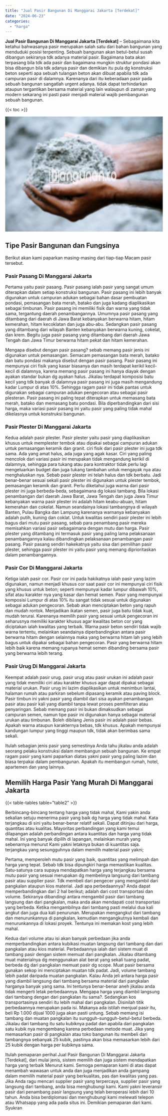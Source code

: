 ```yaml
---
title: "Jual Pasir Bangunan Di Manggarai Jakarta [Terdekat]"
date: "2024-06-23"
categories: 
  - "harga"
---
```


**Jual Pasir Bangunan Di Manggarai Jakarta \[Terdekat\]** – Sebagaimana kita ketahui bahwasanya pasir merupakan salah satu dari bahan bangunan yang menduduki posisi terpenting. Sebuah bangunan akan betul-betul susah dibangun sekiranya tdk adanya material pasir. Bagaimana bata akan terpasang bila tdk ada pasir dan bagaimana mungkin struktur pondasi akan bisa dibangun bila tdk adanya pasir dan demikian itu pula dg konstruksi beton seperti apa sebuah tulangan beton akan dibuat apabila tdk ada campuran pasir di dalamnya. Karenanya dari itu keberadaan pasir pada sebuah bangunan sangatlah urgent adanya. tidak dapat terhindarkan ataupun tergantikan bersama material yang lain walaupun di zaman yang modern sekarang ini pasti pasir menjadi material wajib pembangunan sebuah bangunan.

{{< toc >}}

![Jual Pasir Bangunan Di Manggarai Jakarta [Terdekat]](/images/jual-pasir-bangunan-50.png)

## Tipe Pasir Bangunan dan Fungsinya

Berikut akan kami paparkan masing-masing dari tiap-tiap Macam pasir tersebut.

### Pasir Pasang Di Manggarai Jakarta

Pertama yaitu pasir pasang. Pasir pasang ialah pasir yang sangat umum diterapkan dalam setiap konstruksi bangunan. Pasir pasang ini lebih banyak digunakan untuk campuran adukan sebagai bahan dasar pembuatan pondasi, pemasangan bata merah, batako dan juga kadang diaplikasikan sebagai timbunan. Pasir pasang ini memiliki fisik dan warna yang tidak sama, tergantung daerah penambangannya. Umumnya pasir pasang yang ditambang dari daerah di Jawa Barat kebanyakan berwarna hitam, hitam kemerahan, hitam kecoklatan dan juga abu-abu. Sedangkan pasir pasang yang ditambang dari wilayah Banten kebanyakan berwarna kuning, cokelat, dan krem. Begitu juga pasir pasang yang ditambang dari daerah Jawa Tengah dan Jawa Timur berwarna hitam pekat dan hitam kemerahan.

Mengapa disebut dengan pasir pasang? sebab memang pasir jenis ini digunakan untuk pemasangan. Semacam pemasangan bata merah, batako dan batu pondasi makanya disebut dengan pasir pasang. Pasir pasang ini mempunyai ciri fisik yang kasar biasanya dan masih terdapat kerikil kecil-kecil di dalamnya, karena memang pasir pasang ini hanya diayak dengan ayakan standar bukan dg ayakan halus. Jikalau terdapat komposisi batu kecil yang tdk banyak di dalamnya pasir pasang ini juga masih mengandung kadar Lumpur di atas 10%. Sehingga ragam pasir ini tidak pantas untuk digunakan sebagai campuran adukan pengecoran atau sebagai pasir plesteran. Pasir pasang ini paling tepat diterapkan untuk memasang bata merah, batako dan memasang batu pondasi. Bila diperbandingkan dari sisi harga, maka variasi pasir pasang ini yaitu pasir yang paling tidak mahal dikelasnya untuk konstruksi bangunan.

### Pasir Plester Di Manggarai Jakarta

Kedua adalah pasir plester. Pasir plester yaitu pasir yang diaplikasikan khusus untuk memplester tembok atau dipakai sebagai campuran adukan untuk pemasangan keramik dan granit. ciri fisik dari pasir plester ini juga tdk sama. Ada yang amat halus, ada juga yang agak kasar. Ciri yang paling mencolok dari variasi pasir ini merupakan tidak mengandung kerikil di dalamnya, sehingga para tukang atau para kontraktor tidak perlu lagi mengeluarkan budget dan juga tukang tambahan untuk mengayak nya atau menghaluskan nya. Sebab pasir plester ini telah halus dan tdk berbatu. Jadi benar-benar sesuai sekali pasir plester ini digunakan untuk plester tembok, pemasangan keramik dan granit. Perlu diketahui juga warna dari pasir plester ini juga berbeda-beda, sebagaimana dg lokasi tambang. Bila lokasi penambangan dari daerah Jawa Barat, Jawa Tengah dan juga Jawa Timur kebanyakan warna pasir plester ini adalah hitam keabu-abuan, hitam kemerahan dan cokelat. Namun seandainya lokasi tambangnya di wilayah Banten, Pulau Bangka dan Lampung karenanya warnanya kebanyakan adalah putih, kuning dan coklat. Untuk kwalitas sendiri pasir plester ini lebih bagus dari mutu pasir pasang, sebab para penambang pasir mereka memisahkan variasi pasir sebagaimana dengan mutu dan harga. Pasir plester yang ditambang ini termasuk pasir yang paling lama pelaksanaan penambangannya kalau dibandingkan pelaksanaan penambangan pasir pasang. Pasir pasang sendiri hakekatnya yaitu sisa dari pemilihan pasir plester, sehingga pasir plester ini yaitu pasir yang memang diprioritaskan dalam penambangannya.

### Pasir Cor Di Manggarai Jakarta

Ketiga ialah pasir cor. Pasir cor ini pada hakikatnya ialah pasir yang lazim digunakan, namun menjadi khusus cor saat pasir cor ini mempunyai ciri fisik yang khusus untuk beton; seperti mempunyai kadar lumpur dibawah 10%, sifat atau karakter nya yang kasar dan hemat semen. Pasir yang mempunyai komposisi Lumpur di atas 10% itu sangat tidak sesuai untuk digunakan sebagai adukan pengecoran. Sebab akan menciptakan beton yang rapuh dan mudah rontok. Menjadikan ikatan semen, pasir juga batu tidak kuat, mudah terurai. Karenanya memilih pasir yang sesuai untuk pengecoran ini seharusnya memiliki karakter khusus agar kwalitas beton cor yang diciptakan ialah kwalitas yang terbaik. Warna pasir beton sendiri tidak wajib warna tertentu, melainkan seandainya diperbandingkan antara pasir berwarna hitam dengan selainnya maka yang berwarna hitam lah yang lebih bagus untuk dipakai sebagai bahan pengecoran. Pasir yang berwarna hitam lebih baik karena memang rupanya hemat semen dibanding bersama pasir yang berwarna lebih terang.

### Pasir Urug Di Manggarai Jakarta

Keempat adalah pasir urug. pasir urug atau pasir urukan ini adalah pasir yang tidak memiliki ciri atau karakter khusus agar dapat dipakai sebagai material urukan. Pasir urug ini lazim diaplikasikan untuk menimbun lantai, halaman rumah atau parkiran sebelum dipasang keramik atau paving block. Pasir timbun ini yakni pasir yang diambil dari sisa ayakan penambangan pasir atau pasir kali yang diambil tanpa lewat proses pemfilteran atau penyaringan. Sebab memang pasir ini bukan dimaksudkan sebagai campuran semen, namun tipe pasir ini digunakan hanya sebagai material urukan atau timbunan. Boleh dibilang Jenis pasir ini adalah pasir bebas. Apakah warna ataupun karakternya bebas, tdk khusus. Apakah mempunyai kandungan lumpur yang tinggi maupun tdk, tidak akan berimbas sama sekali.

Itulah sebagian jenis pasir yang semestinya Anda tahu jikalau anda adalah seorang pelaku konstruksi dalam membangun sebuah bangunan. Ke empat ragam pasir yang kami paparkan diatas yakni pasir yang paling lazim dan biasa terpakai dalam pembangunan. Apakah itu membangun rumah, hotel, apartemen dan yang lainnya.

## Memilih Harga Pasir Yang Murah Di Manggarai Jakarta

{{< table-tables table="table2" >}}

Berbincang-bincang tentang harga yang tidak mahal, Kami yakin anda sekalian setuju menerima pasir yang baik dg harga yang tidak mahal. Kata terjangkau di sini yaitu benar-benar relatif sekali. Dapat ditinjau dari harga, quantitas atau kualitas. Mayoritas perbandingan yang kami temui dilapangan adalah perbandingan antara kuantitas dan harga yang tidak mahal. Ini yang banyak dipilih di lapangan, melainkan murah yang sebenarnya menurut Kami yakni letaknya bukan di kuantitas saja. terjangkau yang sesungguhnya dalam memilih material pasir yakni;

Pertama, memperoleh mutu pasir yang baik, quantitas yang melimpah dan harga yang tepat. Sebab tdk bisa dipungkiri harga memastikan kualitas. Satu-satunya cara supaya mendapatkan harga yang terjangkau bersama mutu pasir yang sesuai merupakan dg membelinya langsung dari tambang pasir atau supplier pasir. Tdk membeli dari pengecer yang mengambil dari pangkalan ataupun kios material. Jadi apa perbedaannya? Anda dapat memperbandingkan dari 2 hal berikut; adalah dari cost transportasi dan volume. Sekiranya dibandingi antara mengambil pasir dari tambang langsung dan dari pangkalan, maka anda akan mendapati cost transportasi yang berbeda. Ketika mengambilnya dari tambang pasti melalui dua kali angkut dan juga dua kali penurunan. Merupakan mengangkut dari tambang dan menurunkannya di pangkalan, kemudian mengangkutnya kembali dan menurunkannya di lokasi proyek. Tentunya ini memakan kost yang lebih mahal.

Kedua dari volume atau isi akan banyak perbedaan jika anda memperbandingkan antara kubikasi muatan langsung dari tambang dan dari pangkalan atau kios material. Perbedaannya ialah dari sistem muat di tambang pasir dengan sistem memuat dari pangkalan. Jikalau ditambang muat materialnya dg menggunakan alat berat yang sekali tuang padat, berbeda dg dari pangkalan memuat pasir dg scope. Muat pasir bersama gunakan sekop ini menciptakan muatan tdk padat. Jadi, volume tambang lebih padat daripada muatan pangkalan. Kalau Anda jeli antara harga pasir yang diambil langsung dari tambang bersama material dari pangkalan harganya banyak yang sama. Ini tentunya benar-benar aneh jikalau anda tidak mengerti letak perbedaannya. Mengapa harga yang diambil langsung dari tambang dengan dari pangkalan itu sama?. Sedangkan kos transportasinya sendiri itu lebih mahal dari pangkalan. Disinilah titik perbedaannya merupakan pada isi. Makanya ada istilah menjual pasir itu, beli Rp 1.000 dijual 1000 juga akan pasti untung. Sebab memang isi tambang dan muatan pangkalan itu sungguh-sungguh-betul-betul berbeda. Jikalau dari tambang itu satu kubiknya padat dan apabila dari pangkalan satu kubik nya mengembang karena perbedaan metode muat. Jika yang memasarkan pasir di pangkalan atau toko bangunan itu membeli dari tambangnya sebanyak 25 kubik, pastinya akan bisa memasarkan lebih dari 25 kubik dengan harga per kubiknya sama.

Itulah pemaparan perihal Jual Pasir Bangunan Di Manggarai Jakarta \[Terdekat\], dari mulai jenis, sistem memilih dan juga sistem mendapatkan harga yang terbaik Menurut kami. Semoga pemaparan kami di atas dapat menambah wawasan untuk anda dan juga menjadikan anda gampang dalam memilih material pasir yang berkualitas, pas dan kwalitas yang pas. Jika Anda ragu mencari supplier pasir yang terpercaya, supplier pasir yang langsung dari tambang, anda bisa menghubungi kami. Kami yakni leveransir pasir dari penambang pasir langsung yang telah beroperasi lebih dari 10 tahun. Anda bisa berdiplomasi dan menghubungi kami melewati telepon atau Whatsapp yang ada pada situs ini. Demikian pemaparan dari kami. Syukran
